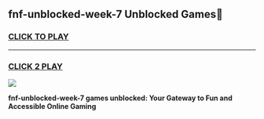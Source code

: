 
## fnf-unblocked-week-7 Unblocked Games👋
<h3>
<a href="https://news.freeplayer.one?title=fnf-unblocked-week-7&ref=16F">CLICK TO PLAY</a></h3>
<hr>

<h3>
<a href="https://news.freeplayer.one?title=fnf-unblocked-week-7&ref=16F">CLICK 2 PLAY</a>
  
</h3>

<a href="https://news.freeplayer.one?title=fnf-unblocked-week-7&ref=16F/"><img src="https://clearcache.store/games.png"></a>


**fnf-unblocked-week-7 games unblocked: Your Gateway to Fun and Accessible Online Gaming**
